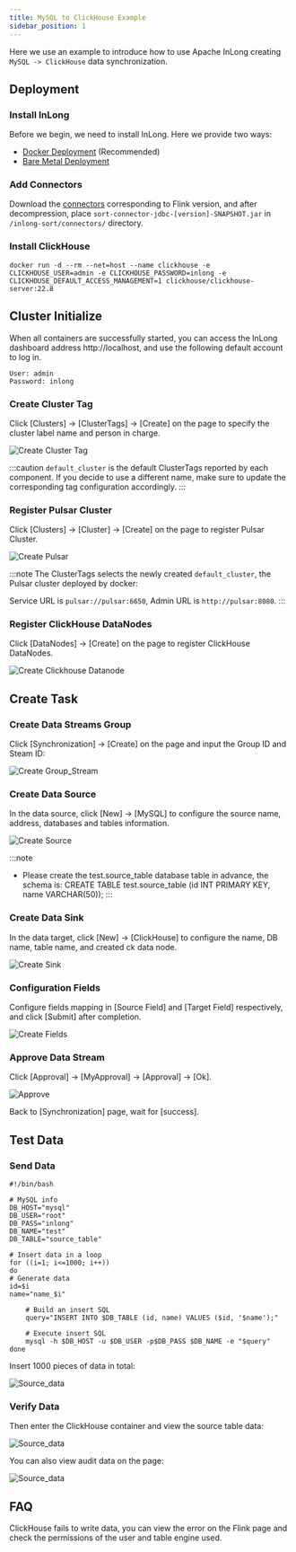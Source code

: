 ```yaml
---
title: MySQL to ClickHouse Example
sidebar_position: 1
---
```


Here we use an example to introduce how to use Apache InLong creating `MySQL -> ClickHouse` data synchronization.

## Deployment
### Install InLong

Before we begin, we need to install InLong. Here we provide two ways:
- [Docker Deployment](deployment/docker.md) (Recommended)
- [Bare Metal Deployment](deployment/bare_metal.md)

### Add Connectors

Download the [connectors](https://inlong.apache.org/downloads/) corresponding to Flink version, and after decompression, place `sort-connector-jdbc-[version]-SNAPSHOT.jar` in `/inlong-sort/connectors/` directory.

### Install ClickHouse
```shell
docker run -d --rm --net=host --name clickhouse -e CLICKHOUSE_USER=admin -e CLICKHOUSE_PASSWORD=inlong -e CLICKHOUSE_DEFAULT_ACCESS_MANAGEMENT=1 clickhouse/clickhouse-server:22.8
```

## Cluster Initialize
When all containers are successfully started, you can access the InLong dashboard address http://localhost, and use the following default account to log in.
```
User: admin
Password: inlong
```

### Create Cluster Tag
Click [Clusters] -> [ClusterTags] -> [Create] on the page to specify the cluster label name and person in charge.

![Create Cluster Tag](img/mysql_clickhouse/cluster_tag.png)

:::caution
`default_cluster` is the default ClusterTags reported by each component. If you decide to use a different name, make sure to update the corresponding tag configuration accordingly.
:::

### Register Pulsar Cluster
Click [Clusters] -> [Cluster] -> [Create] on the page to register Pulsar Cluster.

![Create Pulsar](img/mysql_clickhouse/pulsar.png)

:::note
The ClusterTags selects the newly created `default_cluster`, the Pulsar cluster deployed by docker:

Service URL is `pulsar://pulsar:6650`, Admin URL is `http://pulsar:8080`.
:::

### Register ClickHouse DataNodes

Click [DataNodes] -> [Create] on the page to register ClickHouse DataNodes.

![Create Clickhouse Datanode](img/mysql_clickhouse/clickhouse_datanode.png)

## Create Task
### Create Data Streams Group

Click [Synchronization] → [Create] on the page and input the Group ID and Steam ID:

![Create Group_Stream](img/mysql_clickhouse/group_stream.png)

### Create Data Source
In the data source, click [New] → [MySQL] to configure the source name, address, databases and tables information.

![Create Source](img/mysql_clickhouse/source.png)

:::note
- Please create the test.source_table database table in advance, the schema is: CREATE TABLE test.source_table (id INT PRIMARY KEY, name VARCHAR(50));
:::

### Create Data Sink

In the data target, click [New] → [ClickHouse] to configure the name, DB name, table name, and created ck data node.

![Create Sink](img/mysql_clickhouse/sink.png)

### Configuration Fields

Configure fields mapping in [Source Field] and [Target Field] respectively, and click [Submit] after completion.

![Create Fields](img/mysql_clickhouse/sink_fields.png)

### Approve Data Stream

Click [Approval] -> [MyApproval] -> [Approval] -> [Ok].

![Approve](img/mysql_clickhouse/approve.png)

Back to [Synchronization] page, wait for [success].

## Test Data
### Send Data

```shell
#!/bin/bash

# MySQL info
DB_HOST="mysql"
DB_USER="root"
DB_PASS="inlong"
DB_NAME="test"
DB_TABLE="source_table"

# Insert data in a loop
for ((i=1; i<=1000; i++))
do
# Generate data
id=$i
name="name_$i"

    # Build an insert SQL
    query="INSERT INTO $DB_TABLE (id, name) VALUES ($id, '$name');"

    # Execute insert SQL
    mysql -h $DB_HOST -u $DB_USER -p$DB_PASS $DB_NAME -e "$query"
done
```

Insert 1000 pieces of data in total:

![Source_data](img/mysql_clickhouse/source_data.png)

### Verify Data

Then enter the ClickHouse container and view the source table data:

![Source_data](img/mysql_clickhouse/sink_data.png)

You can also view audit data on the page:

![Source_data](img/mysql_clickhouse/audit.png)

## FAQ
ClickHouse fails to write data, you can view the error on the Flink page and check the permissions of the user and table engine used.
